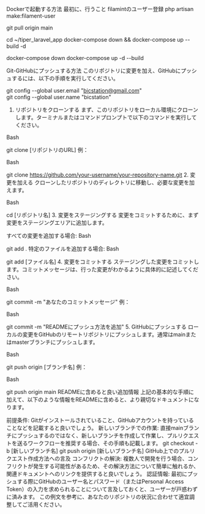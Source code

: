 Dockerで起動する方法
最初に、行うこと
filamintのユーザー登録
php artisan make:filament-user

git pull origin main

cd ~/tiper_laravel_app
docker-compose down && docker-compose up --build -d

docker-compose down
docker-compose up -d --build

Git-GitHubにプッシュする方法
このリポジトリに変更を加え、GitHubにプッシュするには、以下の手順を実行してください。

git config --global user.email "bicstation@gmail.com"                        
git config --global user.name "bicstation"

1. リポジトリをクローンする
まず、このリポジトリをローカル環境にクローンします。ターミナルまたはコマンドプロンプトで以下のコマンドを実行してください。

Bash

git clone [リポジトリのURL]
例：

Bash

git clone https://github.com/your-username/your-repository-name.git
2. 変更を加える
クローンしたリポジトリのディレクトリに移動し、必要な変更を加えます。

Bash

cd [リポジトリ名]
3. 変更をステージングする
変更をコミットするために、まず変更をステージングエリアに追加します。

すべての変更を追加する場合:
Bash

git add .
特定のファイルを追加する場合:
Bash

git add [ファイル名]
4. 変更をコミットする
ステージングした変更をコミットします。コミットメッセージは、行った変更がわかるように具体的に記述してください。

Bash

git commit -m "あなたのコミットメッセージ"
例：

Bash

git commit -m "READMEにプッシュ方法を追加"
5. GitHubにプッシュする
ローカルの変更をGitHubのリモートリポジトリにプッシュします。通常はmainまたはmasterブランチにプッシュします。

Bash

git push origin [ブランチ名]
例：

Bash

git push origin main
READMEに含めると良い追加情報
上記の基本的な手順に加えて、以下のような情報をREADMEに含めると、より親切なドキュメントになります。

前提条件: Gitがインストールされていること、GitHubアカウントを持っていることなどを記載すると良いでしょう。
新しいブランチでの作業: 直接mainブランチにプッシュするのではなく、新しいブランチを作成して作業し、プルリクエストを送るワークフローを推奨する場合、その手順も記載します。
git checkout -b [新しいブランチ名]
git push origin [新しいブランチ名]
GitHub上でのプルリクエスト作成方法への言及
コンフリクトの解決: 複数人で開発を行う場合、コンフリクトが発生する可能性があるため、その解決方法について簡単に触れるか、関連ドキュメントへのリンクを提供すると良いでしょう。
認証情報: 最初にプッシュする際にGitHubのユーザー名とパスワード（またはPersonal Access Token）の入力を求められることについて言及しておくと、ユーザーが戸惑わずに済みます。
この例文を参考に、あなたのリポジトリの状況に合わせて適宜調整してご活用ください。

